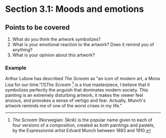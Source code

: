 # Section 3.1: Moods and emotions

## Points to be covered

1. What do you think the artwork symbolizes?
2. What is your emotional reaction to the artwork? Does it remind you of anything?
3. What is your opinion about this artwork? 

### Example
Arthur Lubow has described _The Scream_ as "an icon of modern art, a Mona Lisa for our time."[1]_The Scream_ [^1] is a true masterpiece, I believe that it symbolizes perfectly the anguish that dominates modern society. This painting is an extremely disturbing artwork, it makes the viewer feel anxious, and provokes a sense of vertigo and fear. Actually, Munch's artwork reminds me of one of the worst crises in my life."

[^1]: _The Scream_ (Norwegian: _Skrik_) is the popular name given to each of four versions of a composition, created as both paintings and pastels, by the Expressionist artist Edvard Munch between 1893 and 1910. 
